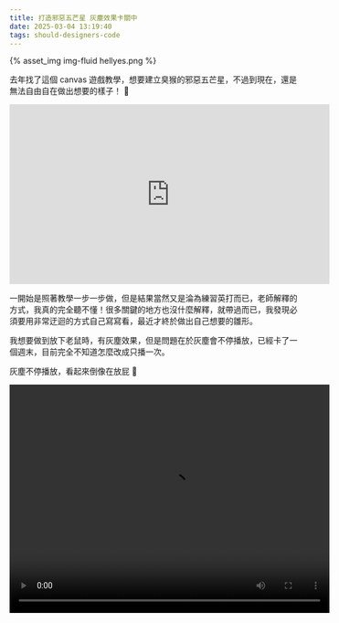 ```yaml
---
title: 打造邪惡五芒星 灰塵效果卡關中
date: 2025-03-04 13:19:40
tags: should-designers-code
---
```

{% asset_img img-fluid hellyes.png %}
<!--more-->

去年找了這個 canvas 遊戲教學，想要建立臭猴的邪惡五芒星，不過到現在，還是無法自由自在做出想要的樣子！ 🤣

<iframe width="560" height="315" src="https://www.youtube.com/embed/GFO_txvwK_c?si=8y5aSsfum5xfZ8Xb" title="YouTube video player" frameborder="0" allow="accelerometer; autoplay; clipboard-write; encrypted-media; gyroscope; picture-in-picture; web-share" referrerpolicy="strict-origin-when-cross-origin" allowfullscreen></iframe>

一開始是照著教學一步一步做，但是結果當然又是淪為練習英打而已，老師解釋的方式，我真的完全聽不懂！很多關鍵的地方也沒什麼解釋，就帶過而已，我發現必須要用非常迂迴的方式自己寫寫看，最近才終於做出自己想要的雛形。

我想要做到放下老鼠時，有灰塵效果，但是問題在於灰塵會不停播放，已經卡了一個週末，目前完全不知道怎麼改成只播一次。

灰塵不停播放，看起來倒像在放屁 💨

<video
    id="my-video"
    class="video-js"
    controls
    preload="auto"
    width="560"
    height="400"
    data-setup="{}">
    <source src="adding-dust.mp4" type="video/mp4" />
    <source src="adding-dust.webm" type="video/webm" />
</video>
